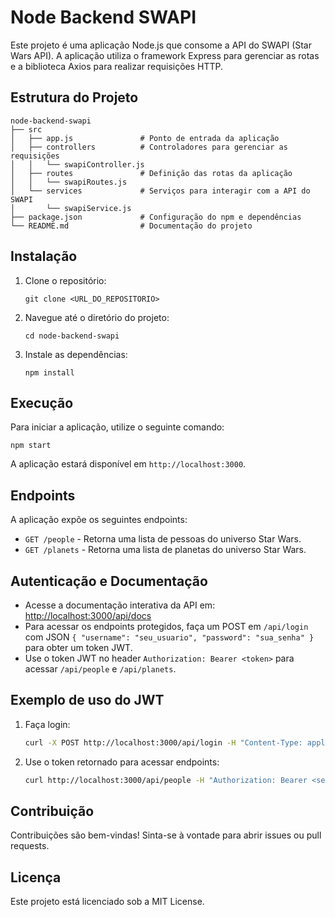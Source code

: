 # Node Backend SWAPI

Este projeto é uma aplicação Node.js que consome a API do SWAPI (Star Wars API). A aplicação utiliza o framework Express para gerenciar as rotas e a biblioteca Axios para realizar requisições HTTP.

## Estrutura do Projeto

```
node-backend-swapi
├── src
│   ├── app.js               # Ponto de entrada da aplicação
│   ├── controllers          # Controladores para gerenciar as requisições
│   │   └── swapiController.js
│   ├── routes               # Definição das rotas da aplicação
│   │   └── swapiRoutes.js
│   └── services             # Serviços para interagir com a API do SWAPI
│       └── swapiService.js
├── package.json             # Configuração do npm e dependências
└── README.md                # Documentação do projeto
```

## Instalação

1. Clone o repositório:

   ```
   git clone <URL_DO_REPOSITORIO>
   ```

2. Navegue até o diretório do projeto:

   ```
   cd node-backend-swapi
   ```

3. Instale as dependências:
   ```
   npm install
   ```

## Execução

Para iniciar a aplicação, utilize o seguinte comando:

```
npm start
```

A aplicação estará disponível em `http://localhost:3000`.

## Endpoints

A aplicação expõe os seguintes endpoints:

- `GET /people` - Retorna uma lista de pessoas do universo Star Wars.
- `GET /planets` - Retorna uma lista de planetas do universo Star Wars.

## Autenticação e Documentação

- Acesse a documentação interativa da API em: [http://localhost:3000/api/docs](http://localhost:3000/api/docs)
- Para acessar os endpoints protegidos, faça um POST em `/api/login` com JSON `{ "username": "seu_usuario", "password": "sua_senha" }` para obter um token JWT.
- Use o token JWT no header `Authorization: Bearer <token>` para acessar `/api/people` e `/api/planets`.

## Exemplo de uso do JWT

1. Faça login:
   ```bash
   curl -X POST http://localhost:3000/api/login -H "Content-Type: application/json" -d '{"username":"user","password":"123"}'
   ```
2. Use o token retornado para acessar endpoints:
   ```bash
   curl http://localhost:3000/api/people -H "Authorization: Bearer <seu_token>"
   ```

## Contribuição

Contribuições são bem-vindas! Sinta-se à vontade para abrir issues ou pull requests.

## Licença

Este projeto está licenciado sob a MIT License.
